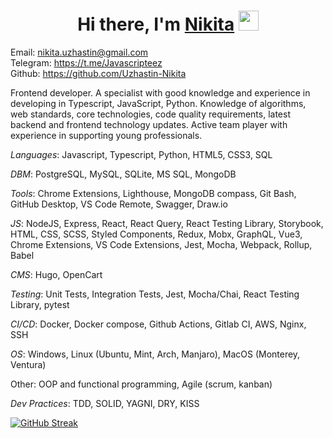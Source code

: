 <h1 align="center">Hi there, I'm <a href="https://t.me/JavaScripteez" target="_blank">Nikita</a>
<img src="https://github.com/blackcater/blackcater/raw/main/images/Hi.gif" height="32"/></h1>

Email: nikita.uzhastin@gmail.com  
Telegram: https://t.me/Javascripteez  
Github: https://github.com/Uzhastin-Nikita  

Frontend developer. A specialist with good knowledge and experience in developing in Typescript, JavaScript, Python.
Knowledge of algorithms, web standards, core technologies, code quality requirements, latest backend and frontend technology updates.
Active team player with experience in supporting young professionals.

*Languages*: Javascript, Typescript, Python, HTML5, CSS3, SQL

*DBM*: PostgreSQL, MySQL, SQLite, MS SQL, MongoDB

*Tools*: Chrome Extensions, Lighthouse, MongoDB compass, Git Bash,
GitHub Desktop, VS Code Remote, Swagger, Draw.io

*JS*: NodeJS, Express, React, React Query, React Testing Library,
Storybook, HTML, CSS, SCSS, Styled Components, Redux, Mobx,
GraphQL, Vue3, Chrome Extensions, VS Code Extensions, Jest, Mocha,
Webpack, Rollup, Babel

*CMS*: Hugo, OpenCart

*Testing*: Unit Tests, Integration Tests, Jest, Mocha/Chai, React Testing
Library, pytest

*CI/CD*: Docker, Docker compose, Github Actions, Gitlab CI, AWS, Nginx,
SSH

*OS*: Windows, Linux (Ubuntu, Mint, Arch, Manjaro), MacOS (Monterey,
Ventura)

Other: OOP and functional programming, Agile (scrum, kanban)

*Dev Practices*: TDD, SOLID, YAGNI, DRY, KISS



[![GitHub Streak](https://streak-stats.demolab.com/?user=Uzhastin-Nikita&theme=default)](https://git.io/streak-stats)
